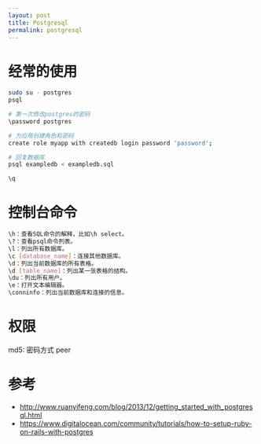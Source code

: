 ```yaml
---
layout: post
title: Postgresql
permalink: postgresql
---
```


# 经常的使用

```sh
sudo su - postgres
psql

# 第一次修改postgres的密码
\password postgres

# 为应用创建角色和密码
create role myapp with createdb login password 'password';

# 回复数据库
psql exampledb < exampledb.sql

\q
```

# 控制台命令

```sh
\h：查看SQL命令的解释，比如\h select。
\?：查看psql命令列表。
\l：列出所有数据库。
\c [database_name]：连接其他数据库。
\d：列出当前数据库的所有表格。
\d [table_name]：列出某一张表格的结构。
\du：列出所有用户。
\e：打开文本编辑器。
\conninfo：列出当前数据库和连接的信息。
```

# 权限

md5: 密码方式
peer

# 参考

* http://www.ruanyifeng.com/blog/2013/12/getting_started_with_postgresql.html
* https://www.digitalocean.com/community/tutorials/how-to-setup-ruby-on-rails-with-postgres
